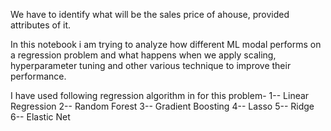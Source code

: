We have to identify what will be the sales price of ahouse, provided attributes of it.

In this notebook i am trying to analyze how different ML modal performs on a regression problem and what happens when we apply scaling, hyperparameter tuning and other various technique to improve their performance.



I have used following regression algorithm in for this problem-
1-- Linear Regression
2-- Random Forest
3-- Gradient Boosting
4-- Lasso
5-- Ridge
6-- Elastic Net
